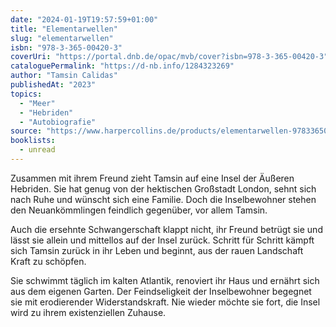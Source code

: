 ```yaml
---
date: "2024-01-19T19:57:59+01:00"
title: "Elementarwellen"
slug: "elementarwellen"
isbn: "978-3-365-00420-3"
coverUri: "https://portal.dnb.de/opac/mvb/cover?isbn=978-3-365-00420-3"
cataloguePermalink: "https://d-nb.info/1284323269"
author: "Tamsin Calidas"
publishedAt: "2023"
topics:
  - "Meer"
  - "Hebriden"
  - "Autobiografie"
source: "https://www.harpercollins.de/products/elementarwellen-9783365004203"
booklists:
  - unread
---
```


Zusammen mit ihrem Freund zieht Tamsin auf eine Insel der Äußeren Hebriden. Sie 
hat genug von der hektischen Großstadt London, sehnt sich nach Ruhe und wünscht 
sich eine Familie. Doch die Inselbewohner stehen den Neuankömmlingen feindlich 
gegenüber, vor allem Tamsin. 

Auch die ersehnte Schwangerschaft klappt nicht, ihr Freund betrügt sie und lässt 
sie allein und mittellos auf der Insel zurück. Schritt für Schritt kämpft sich 
Tamsin zurück in ihr Leben und beginnt, aus der rauen Landschaft Kraft zu 
schöpfen.

Sie schwimmt täglich im kalten Atlantik, renoviert ihr Haus und 
ernährt sich aus dem eigenen Garten. Der Feindseligkeit der Inselbewohner 
begegnet sie mit erodierender Widerstandskraft. Nie wieder möchte sie fort, die 
Insel wird zu ihrem existenziellen Zuhause.